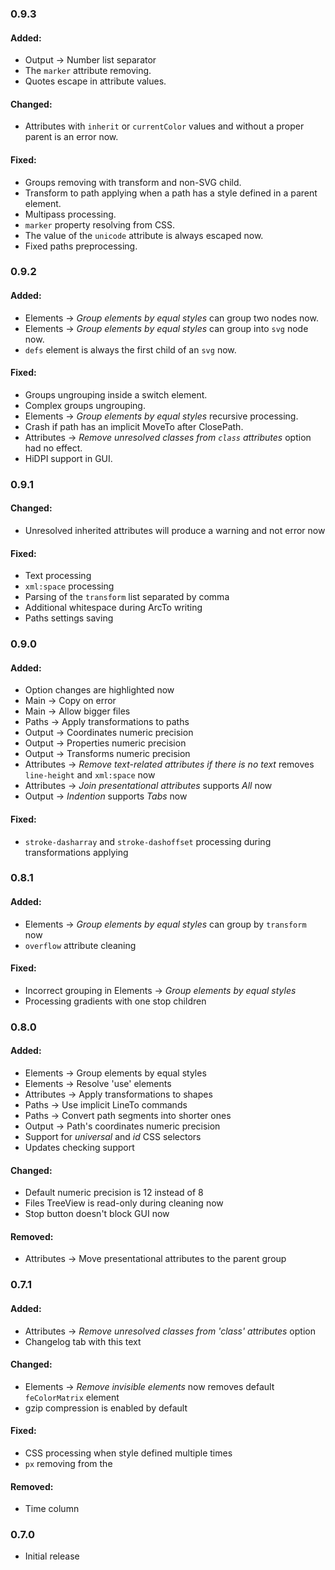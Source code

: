 ### 0.9.3
#### Added:
 - Output -> Number list separator
 - The `marker` attribute removing.
 - Quotes escape in attribute values.

#### Changed:
 - Attributes with `inherit` or `currentColor` values and without a proper parent is an error now.

#### Fixed:
 - Groups removing with transform and non-SVG child.
 - Transform to path applying when a path has a style defined in a parent element.
 - Multipass processing.
 - `marker` property resolving from CSS.
 - The value of the `unicode` attribute is always escaped now.
 - Fixed paths preprocessing.

### 0.9.2
#### Added:
 - Elements -> *Group elements by equal styles* can group two nodes now.
 - Elements -> *Group elements by equal styles* can group into `svg` node now.
 - `defs` element is always the first child of an `svg` now.

#### Fixed:
 - Groups ungrouping inside a switch element.
 - Complex groups ungrouping.
 - Elements -> *Group elements by equal styles* recursive processing.
 - Crash if path has an implicit MoveTo after ClosePath.
 - Attributes -> *Remove unresolved classes from `class` attributes* option had no effect.
 - HiDPI support in GUI.

### 0.9.1
#### Changed:
 - Unresolved inherited attributes will produce a warning and not error now

#### Fixed:
 - Text processing
 - `xml:space` processing
 - Parsing of the `transform` list separated by comma
 - Additional whitespace during ArcTo writing
 - Paths settings saving

### 0.9.0

#### Added:
 - Option changes are highlighted now
 - Main -> Copy on error
 - Main -> Allow bigger files
 - Paths -> Apply transformations to paths
 - Output -> Coordinates numeric precision
 - Output -> Properties numeric precision
 - Output -> Transforms numeric precision
 - Attributes -> *Remove text-related attributes if there is no text* removes `line-height` and `xml:space` now
 - Attributes -> *Join presentational attributes* supports *All* now
 - Output -> *Indention* supports *Tabs* now

#### Fixed:
 - `stroke-dasharray` and `stroke-dashoffset` processing during transformations applying

### 0.8.1

#### Added:
 - Elements -> *Group elements by equal styles* can group by `transform` now
 - `overflow` attribute cleaning

#### Fixed:
 - Incorrect grouping in Elements -> *Group elements by equal styles*
 - Processing gradients with one stop children

### 0.8.0

#### Added:
 - Elements -> Group elements by equal styles
 - Elements -> Resolve 'use' elements
 - Attributes -> Apply transformations to shapes
 - Paths -> Use implicit LineTo commands
 - Paths -> Convert path segments into shorter ones
 - Output -> Path's coordinates numeric precision
 - Support for *universal* and *id* CSS selectors
 - Updates checking support

#### Changed:
 - Default numeric precision is 12 instead of 8
 - Files TreeView is read-only during cleaning now
 - Stop button doesn't block GUI now

#### Removed:
 - Attributes -> Move presentational attributes to the parent group

### 0.7.1

#### Added:
 - Attributes -> *Remove unresolved classes from 'class' attributes* option
 - Changelog tab with this text

#### Changed:
 - Elements -> *Remove invisible elements* now removes default `feColorMatrix` element
 - gzip compression is enabled by default

#### Fixed:
 - CSS processing when style defined multiple times
 - `px` removing from the <list-of-lengths>

#### Removed:
 - Time column

### 0.7.0

 - Initial release
